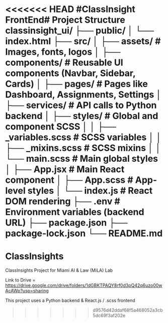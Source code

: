 <<<<<<< HEAD
#ClassInsight FrontEnd#
**Project Structure**
classinsight_ui/
├── public/
│   └── index.html
├── src/
│   ├── assets/              # Images, fonts, logos
│   ├── components/          # Reusable UI components (Navbar, Sidebar, Cards)
│   ├── pages/               # Pages like Dashboard, Assignments, Settings
│   ├── services/            # API calls to Python backend
│   ├── styles/              # Global and component SCSS
│   │   ├── _variables.scss  # SCSS variables
│   │   ├── _mixins.scss     # SCSS mixins
│   │   └── main.scss        # Main global styles
│   ├── App.jsx              # Main React component
│   ├── App.scss             # App-level styles
│   └── index.js             # React DOM rendering
├── .env                     # Environment variables (backend URL)
├── package.json
├── package-lock.json
└── README.md
=======
# ClassInsights
ClassInsights Project for Miami AI &amp; Law (MiLA) Lab

  Link to Drive = https://drive.google.com/drive/folders/1dGBKTPAQY8rf0d3pQ42q6uzo00wAcAWp?usp=sharing


This project uses a Python backend & React.js / .scss frontend
>>>>>>> d9576d42ddaf68f5a468052a3cb5dc69f3af202e
